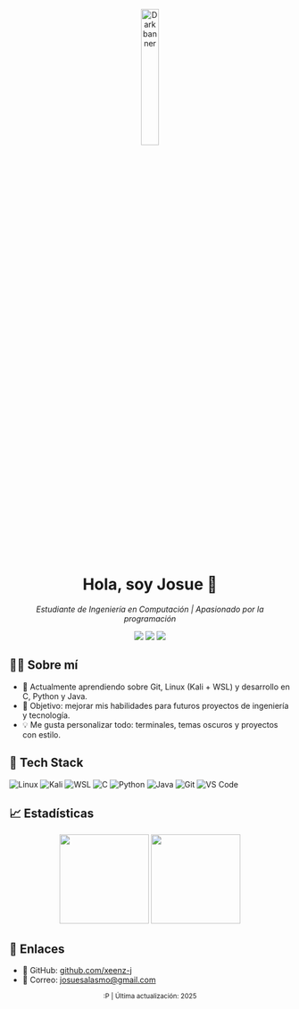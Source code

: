 
<p align="center">
  <picture>
    <source media="https://images.unsplash.com/photo-1724836057633-ebd36c7dd169?q=80&w=1170&auto=format&fit=crop&ixlib=rb-4.1.0&ixid=M3wxMjA3fDB8MHxwaG90by1wYWdlfHx8fGVufDB8fHx8fA%3D%3D">
    <source media="https://images.unsplash.com/photo-1724836057633-ebd36c7dd169?q=80&w=1170&auto=format&fit=crop&ixlib=rb-4.1.0&ixid=M3wxMjA3fDB8MHxwaG90by1wYWdlfHx8fGVufDB8fHx8fA%3D%3D">
    <img alt="Dark banner" src="https://images.unsplash.com/photo-1724836057633-ebd36c7dd169?q=80&w=1170&auto=format&fit=crop&ixlib=rb-4.1.0&ixid=M3wxMjA3fDB8MHxwaG90by1wYWdlfHx8fGVufDB8fHx8fA%3D%3D" width="25%">
  </picture>
</p>

<h1 align="center">Hola, soy <b>Josue</b> 👋</h1>

<p align="center">
  <em>Estudiante de Ingeniería en Computación | Apasionado por la programación</em>
</p>

<p align="center">
  <a href="https://github.com/xeenz-j?tab=followers"><img src="https://img.shields.io/github/followers/xeenz-j?style=for-the-badge&logo=github" /></a>
  <a href="https://github.com/xeenz-j"><img src="https://img.shields.io/badge/Theme-Dark-1f2937?style=for-the-badge" /></a>
  <a href="mailto:josuesalasmo@gmail.com"><img src="https://img.shields.io/badge/Contacto-Email-blue?style=for-the-badge" /></a>
</p>

## 🧑‍💻 Sobre mí
- 🔭 Actualmente aprendiendo sobre Git, Linux (Kali + WSL) y desarrollo en C, Python y Java.  
- 🎯 Objetivo: mejorar mis habilidades para futuros proyectos de ingeniería y tecnología.  
- 💡 Me gusta personalizar todo: terminales, temas oscuros y proyectos con estilo.  
  

## 🧰 Tech Stack
<p>
  <img alt="Linux" src="https://img.shields.io/badge/Linux-0f172a?style=for-the-badge&logo=linux&logoColor=white" />
  <img alt="Kali" src="https://img.shields.io/badge/Kali%20Linux-0f172a?style=for-the-badge&logo=kalilinux&logoColor=white" />
  <img alt="WSL" src="https://img.shields.io/badge/WSL-0f172a?style=for-the-badge&logo=windows-terminal&logoColor=white" />
  <img alt="C" src="https://img.shields.io/badge/C-0f172a?style=for-the-badge&logo=c&logoColor=white" />
  <img alt="Python" src="https://img.shields.io/badge/Python-0f172a?style=for-the-badge&logo=python&logoColor=white" />
  <img alt="Java" src="https://img.shields.io/badge/Java-0f172a?style=for-the-badge&logo=openjdk&logoColor=white" />
  <img alt="Git" src="https://img.shields.io/badge/Git-0f172a?style=for-the-badge&logo=git&logoColor=white" />
  <img alt="VS Code" src="https://img.shields.io/badge/VS%20Code-0f172a?style=for-the-badge&logo=visualstudiocode&logoColor=white" />
</p>

## 📈 Estadísticas
<p align="center">
  <img height="160" src="https://github-readme-stats.vercel.app/api?username=xeenz-j&show_icons=true&theme=tokyonight&hide_border=true" />
  <img height="160" src="https://github-readme-streak-stats.herokuapp.com/?user=xeenz-j&theme=tokyonight&hide_border=true" />
</p>

## 🔗 Enlaces
- 💼 GitHub: [github.com/xeenz-j](https://github.com/xeenz-j)  
- 📧 Correo: [josuesalasmo@gmail.com](mailto:josuesalasmo@gmail.com)

<p align="center">
  <sub> :P | Última actualización: 2025</sub>
</p>
